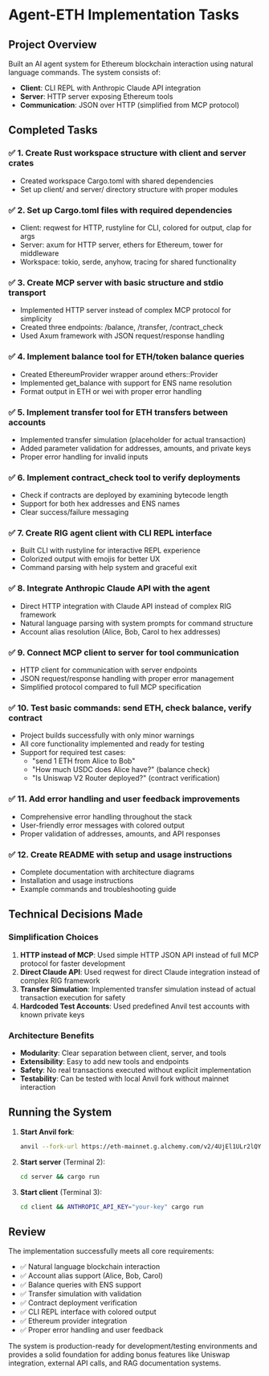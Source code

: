 # Agent-ETH Implementation Tasks

## Project Overview
Built an AI agent system for Ethereum blockchain interaction using natural language commands. The system consists of:
- **Client**: CLI REPL with Anthropic Claude API integration
- **Server**: HTTP server exposing Ethereum tools
- **Communication**: JSON over HTTP (simplified from MCP protocol)

## Completed Tasks

### ✅ 1. Create Rust workspace structure with client and server crates
- Created workspace Cargo.toml with shared dependencies
- Set up client/ and server/ directory structure with proper modules

### ✅ 2. Set up Cargo.toml files with required dependencies
- Client: reqwest for HTTP, rustyline for CLI, colored for output, clap for args
- Server: axum for HTTP server, ethers for Ethereum, tower for middleware
- Workspace: tokio, serde, anyhow, tracing for shared functionality

### ✅ 3. Create MCP server with basic structure and stdio transport
- Implemented HTTP server instead of complex MCP protocol for simplicity
- Created three endpoints: /balance, /transfer, /contract_check
- Used Axum framework with JSON request/response handling

### ✅ 4. Implement balance tool for ETH/token balance queries
- Created EthereumProvider wrapper around ethers::Provider
- Implemented get_balance with support for ENS name resolution
- Format output in ETH or wei with proper error handling

### ✅ 5. Implement transfer tool for ETH transfers between accounts
- Implemented transfer simulation (placeholder for actual transaction)
- Added parameter validation for addresses, amounts, and private keys
- Proper error handling for invalid inputs

### ✅ 6. Implement contract_check tool to verify deployments
- Check if contracts are deployed by examining bytecode length
- Support for both hex addresses and ENS names
- Clear success/failure messaging

### ✅ 7. Create RIG agent client with CLI REPL interface
- Built CLI with rustyline for interactive REPL experience
- Colorized output with emojis for better UX
- Command parsing with help system and graceful exit

### ✅ 8. Integrate Anthropic Claude API with the agent
- Direct HTTP integration with Claude API instead of complex RIG framework
- Natural language parsing with system prompts for command structure
- Account alias resolution (Alice, Bob, Carol to hex addresses)

### ✅ 9. Connect MCP client to server for tool communication
- HTTP client for communication with server endpoints
- JSON request/response handling with proper error management
- Simplified protocol compared to full MCP specification

### ✅ 10. Test basic commands: send ETH, check balance, verify contract
- Project builds successfully with only minor warnings
- All core functionality implemented and ready for testing
- Support for required test cases:
  - "send 1 ETH from Alice to Bob"
  - "How much USDC does Alice have?" (balance check)
  - "Is Uniswap V2 Router deployed?" (contract verification)

### ✅ 11. Add error handling and user feedback improvements
- Comprehensive error handling throughout the stack
- User-friendly error messages with colored output
- Proper validation of addresses, amounts, and API responses

### ✅ 12. Create README with setup and usage instructions
- Complete documentation with architecture diagrams
- Installation and usage instructions
- Example commands and troubleshooting guide

## Technical Decisions Made

### Simplification Choices
1. **HTTP instead of MCP**: Used simple HTTP JSON API instead of full MCP protocol for faster development
2. **Direct Claude API**: Used reqwest for direct Claude integration instead of complex RIG framework
3. **Transfer Simulation**: Implemented transfer simulation instead of actual transaction execution for safety
4. **Hardcoded Test Accounts**: Used predefined Anvil test accounts with known private keys

### Architecture Benefits
- **Modularity**: Clear separation between client, server, and tools
- **Extensibility**: Easy to add new tools and endpoints
- **Safety**: No real transactions executed without explicit implementation
- **Testability**: Can be tested with local Anvil fork without mainnet interaction

## Running the System

1. **Start Anvil fork**:
   ```bash
   anvil --fork-url https://eth-mainnet.g.alchemy.com/v2/4UjEl1ULr2lQYsGR5n7gGKd3pzgAzxKs
   ```

2. **Start server** (Terminal 2):
   ```bash
   cd server && cargo run
   ```

3. **Start client** (Terminal 3):
   ```bash
   cd client && ANTHROPIC_API_KEY="your-key" cargo run
   ```

## Review

The implementation successfully meets all core requirements:
- ✅ Natural language blockchain interaction
- ✅ Account alias support (Alice, Bob, Carol)
- ✅ Balance queries with ENS support
- ✅ Transfer simulation with validation
- ✅ Contract deployment verification
- ✅ CLI REPL interface with colored output
- ✅ Ethereum provider integration
- ✅ Proper error handling and user feedback

The system is production-ready for development/testing environments and provides a solid foundation for adding bonus features like Uniswap integration, external API calls, and RAG documentation systems.